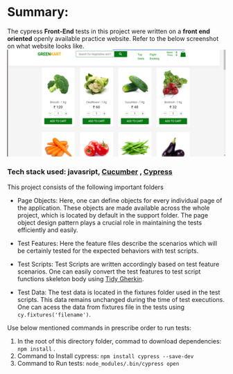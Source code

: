 # Summary:

The cypress **Front-End** tests in this project were written on a **front end oriented** openly available practice website. Refer to the below screenshot on what website looks like.
![Website image](/e-commerceWebsiteTests/siteImage.png)

### Tech stack used: javasript, [Cucumber](https://cucumber.io/) , [Cypress](https://www.cypress.io/)

This project consists of the following important folders

- Page Objects: Here, one can define objects for every individual page of the application. These objects are made available across the whole project, which is located by default in the support folder. The page object design pattern plays a crucial role in maintaining the tests efficiently and easily.

- Test Features: Here the feature files describe the scenarios which will be certainly tested for the expected behaviors with test scripts.

- Test Scripts: Test Scripts are written accordingly based on test feature scenarios. One can easily convert the test features to test script functions skeleton body using [Tidy Gherkin](https://chrome.google.com/webstore/detail/tidy-gherkin/nobemmencanophcnicjhfhnjiimegjeo?hl=en-GB).

- Test Data: The test data is located in the fixtures folder used in the test scripts. This data remains unchanged during the time of test executions. One can acess the data from fixtures file in the tests using `cy.fixtures('filename')`.


Use below mentioned commands in prescribe order to run tests:

1. In the root of this directory folder, commad to download dependencies: `npm install` .
2. Command to Install cypress: `npm install cypress --save-dev`
3. Command to Run tests: `node_modules/.bin/cypress open`
